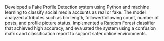 Developed a Fake Profile Detection system using Python and machine learning to classify social media accounts as real or fake. The model analyzed attributes such as bio length, follower/following count, number of posts, and profile picture status. Implemented a Random Forest classifier that achieved high accuracy, and evaluated the system using a confusion matrix and classification report to support safer online environments.

